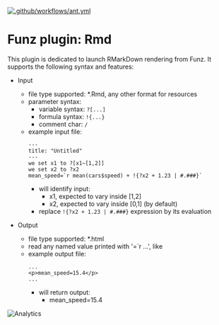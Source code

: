 [![.github/workflows/ant.yml](https://github.com/Funz/plugin-Rmd/actions/workflows/ant.yml/badge.svg)](https://github.com/Funz/plugin-Rmd/actions/workflows/ant.yml)

# Funz plugin: Rmd

This plugin is dedicated to launch RMarkDown rendering from Funz.
It supports the following syntax and features:

  * Input
    * file type supported: *.Rmd, any other format for resources
    * parameter syntax: 
      * variable syntax: `?[...]`
      * formula syntax: `!{...}`
      * comment char: `/`
    * example input file:
        ```
        ---
        title: "Untitled"
        ---
        we set x1 to ?[x1~[1,2]]
        we set x2 to ?x2
        mean_speed=`r mean(cars$speed) + !{?x2 + 1.23 | #.###}`
        ```
      * will identify input:
        * x1, expected to vary inside [1,2]
        * x2, expected to vary inside [0,1] (by default)
      * replace `!{?x2 + 1.23 | #.###}` expression by its evaluation

  * Output
    * file type supported: *.html
    * read any named value printed with '=`r ...', like 
    * example output file:
        ```
        ...
        <p>mean_speed=15.4</p>
        ...
        ```
        * will return output:
          * mean_speed=15.4



![Analytics](https://ga-beacon.appspot.com/UA-109580-20/plugin-Rmd)
